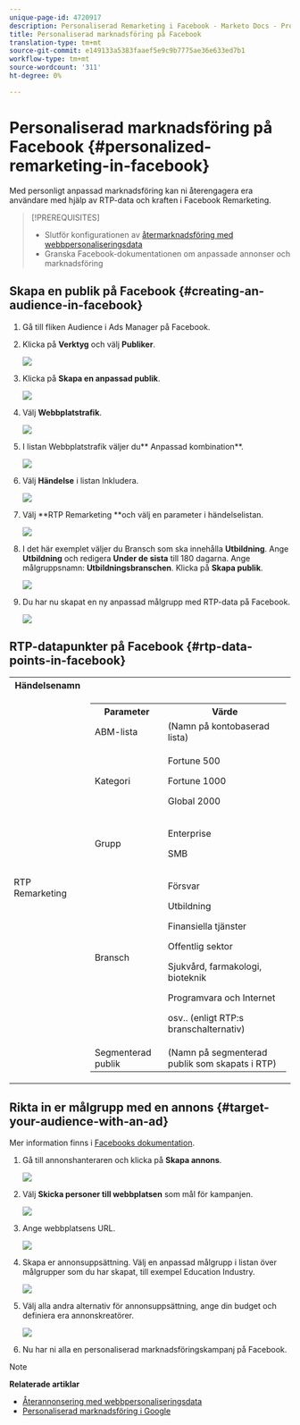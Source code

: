 ```yaml
---
unique-page-id: 4720917
description: Personaliserad Remarketing i Facebook - Marketo Docs - Produktdokumentation
title: Personaliserad marknadsföring på Facebook
translation-type: tm+mt
source-git-commit: e149133a5383faaef5e9c9b7775ae36e633ed7b1
workflow-type: tm+mt
source-wordcount: '311'
ht-degree: 0%

---
```



# Personaliserad marknadsföring på Facebook {#personalized-remarketing-in-facebook}

Med personligt anpassad marknadsföring kan ni återengagera era användare med hjälp av RTP-data och kraften i Facebook Remarketing.

>[!PREREQUISITES]
>
>* Slutför konfigurationen av [återmarknadsföring med webbpersonaliseringsdata](retargeting-with-web-personalization-data.md)
>* Granska [](https://developers.facebook.com/docs/ads-for-websites/website-custom-audiences/getting-started#install-the-pixel) Facebook-dokumentationen om anpassade [](https://developers.facebook.com/docs/ads-for-websites/website-custom-audiences/getting-started#install-the-pixel)annonser och marknadsföring

>



## Skapa en publik på Facebook {#creating-an-audience-in-facebook}

1. Gå till fliken [](https://www.facebook.com/ads/audience_manager) Audience i Ads Manager på Facebook.
1. Klicka på **Verktyg** och välj **Publiker**.

   ![](assets/one-1.png)

1. Klicka på **Skapa en anpassad publik**.

   ![](assets/two-1.png)

1. Välj **Webbplatstrafik**.

   ![](assets/image2015-1-19-16-3a32-3a2.png)

1. I listan Webbplatstrafik väljer du** Anpassad kombination**.

   ![](assets/image2015-1-19-16-3a33-3a21.png)

1. Välj **Händelse** i listan Inkludera.

   ![](assets/image2015-1-19-16-3a34-3a9.png)

1. Välj **RTP Remarketing **och välj en parameter i händelselistan.

   ![](assets/image2015-1-19-16-3a52-3a29.png)

1. I det här exemplet väljer du Bransch som ska innehålla **Utbildning**. Ange **Utbildning** och redigera **Under de sista** till 180 dagarna. Ange målgruppsnamn: **Utbildningsbranschen**. Klicka på **Skapa publik**.

   ![](assets/image2015-1-19-16-3a56-3a15.png)

1. Du har nu skapat en ny anpassad målgrupp med RTP-data på Facebook.

   ![](assets/image2015-1-19-16-3a59-3a2.png)

## RTP-datapunkter på Facebook {#rtp-data-points-in-facebook}

<table> 
 <tbody> 
  <tr> 
   <th>Händelsenamn</th> 
   <th> </th> 
  </tr> 
  <tr> 
   <td>RTP Remarketing</td> 
   <td> 
    <div> 
     <table> 
      <tbody> 
       <tr> 
        <th>Parameter</th> 
        <th>Värde</th> 
       </tr> 
       <tr> 
        <td>ABM-lista</td> 
        <td>(Namn på kontobaserad lista)</td> 
       </tr> 
       <tr> 
        <td colspan="1">Kategori</td> 
        <td colspan="1"><p>Fortune 500</p><p>Fortune 1000</p><p>Global 2000</p></td> 
       </tr> 
       <tr> 
        <td colspan="1">Grupp</td> 
        <td colspan="1"><p>Enterprise</p><p>SMB</p></td> 
       </tr> 
       <tr> 
        <td>Bransch</td> 
        <td><p>Försvar</p><p>Utbildning</p><p>Finansiella tjänster</p><p>Offentlig sektor</p><p>Sjukvård, farmakologi, bioteknik</p><p>Programvara och Internet</p><p>osv.. (enligt RTP:s branschalternativ)</p></td> 
       </tr> 
       <tr> 
        <td colspan="1">Segmenterad publik</td> 
        <td colspan="1">(Namn på segmenterad publik som skapats i RTP)</td> 
       </tr> 
      </tbody> 
     </table> 
    </div></td> 
  </tr> 
 </tbody> 
</table>

## Rikta in er målgrupp med en annons {#target-your-audience-with-an-ad}

Mer information finns i [Facebooks dokumentation](https://developers.facebook.com/docs/ads-for-websites/website-custom-audiences/getting-started#target-your-audience).

1. Gå till annonshanteraren och klicka på **Skapa annons**.

   ![](assets/image2015-1-19-17-3a10-3a19.png)

1. Välj **Skicka personer till webbplatsen** som mål för kampanjen.

   ![](assets/image2015-1-19-17-3a11-3a20.png)

1. Ange webbplatsens URL.

   ![](assets/image2015-1-19-17-3a12-3a39.png)

1. Skapa er annonsuppsättning. Välj en anpassad målgrupp i listan över målgrupper som du har skapat, till exempel Education Industry.

   ![](assets/image2015-1-19-17-3a18-3a13.png)

1. Välj alla andra alternativ för annonsuppsättning, ange din budget och definiera era annonskreatörer.

   ![](assets/image2015-1-19-17-3a19-3a25.png)

1. Nu har ni alla en personaliserad marknadsföringskampanj på Facebook.

>[!NOTE]
>
>**Relaterade artiklar**
>
>* [Återannonsering med webbpersonaliseringsdata](retargeting-with-web-personalization-data.md)
>* [Personaliserad marknadsföring i Google](personalized-remarketing-in-google.md)

>



